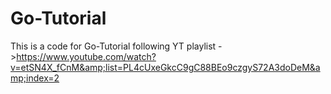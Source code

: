 # Go-Tutorial
This is a code for Go-Tutorial following YT playlist ->https://www.youtube.com/watch?v=etSN4X_fCnM&amp;list=PL4cUxeGkcC9gC88BEo9czgyS72A3doDeM&amp;index=2
